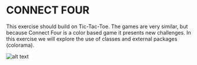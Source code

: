 CONNECT FOUR
============
This exercise should build on Tic-Tac-Toe. The games are very similar, but because Connect Four is a color based game it presents new challenges. In this exercise we will explore the use of classes and external packages (colorama).

![alt text](http://i.imgur.com/L8SfWka.png "Action Shot")
